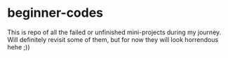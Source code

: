 # beginner-codes

This is repo of all the failed or unfinished mini-projects during my journey. Will definitely revisit some of them, but for now they will look horrendous hehe ;))
